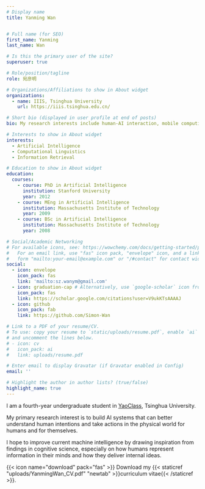 ```yaml
---
# Display name
title: Yanming Wan


# Full name (for SEO)
first_name: Yanming
last_name: Wan

# Is this the primary user of the site?
superuser: true

# Role/position/tagline
role: 宛彦明

# Organizations/Affiliations to show in About widget
organizations:
  - name: IIIS, Tsinghua University
    url: https://iiis.tsinghua.edu.cn/

# Short bio (displayed in user profile at end of posts)
bio: My research interests include human-AI interaction, mobile computing and programmable matter.

# Interests to show in About widget
interests:
  - Artificial Intelligence
  - Computational Linguistics
  - Information Retrieval

# Education to show in About widget
education:
  courses:
    - course: PhD in Artificial Intelligence
      institution: Stanford University
      year: 2012
    - course: MEng in Artificial Intelligence
      institution: Massachusetts Institute of Technology
      year: 2009
    - course: BSc in Artificial Intelligence
      institution: Massachusetts Institute of Technology
      year: 2008

# Social/Academic Networking
# For available icons, see: https://wowchemy.com/docs/getting-started/page-builder/#icons
#   For an email link, use "fas" icon pack, "envelope" icon, and a link in the
#   form "mailto:your-email@example.com" or "/#contact" for contact widget.
social:
  - icon: envelope
    icon_pack: fas
    link: 'mailto:sz.wanym@gmail.com'
  - icon: graduation-cap # Alternatively, use `google-scholar` icon from `ai` icon pack
    icon_pack: fas
    link: https://scholar.google.com/citations?user=V9ukKTsAAAAJ
  - icon: github
    icon_pack: fab
    link: https://github.com/Simon-Wan

# Link to a PDF of your resume/CV.
# To use: copy your resume to `static/uploads/resume.pdf`, enable `ai` icons in `params.yaml`,
# and uncomment the lines below.
# - icon: cv
#   icon_pack: ai
#   link: uploads/resume.pdf

# Enter email to display Gravatar (if Gravatar enabled in Config)
email: ''

# Highlight the author in author lists? (true/false)
highlight_name: true
---
```


I am a fourth-year undergraduate student in [YaoClass](https://iiis.tsinghua.edu.cn/), Tsinghua University.

My  primary  research  interest  is  to  build  AI  systems  that  can  better  understand  human 
intentions and take actions in the physical world for humans and for themselves. 

I hope to improve  current  machine  intelligence  by  drawing  inspiration  from  findings  in  cognitive 
science,  especially  on  how  humans  represent  information  in  their  minds  and  how  they 
deliver internal ideas.

{{< icon name="download" pack="fas" >}} Download my {{< staticref "uploads/YanmingWan_CV.pdf" "newtab" >}}curriculum vitae{{< /staticref >}}.
